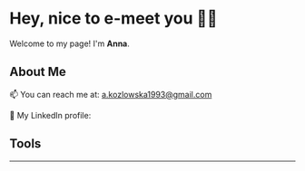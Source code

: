 # Hey, nice to e-meet you 🙋‍♀️

Welcome to my page! 
I'm **Anna**.

## About Me
📫 You can reach me at: a.kozlowska1993@gmail.com

👤 My LinkedIn profile: 

## Tools



---
